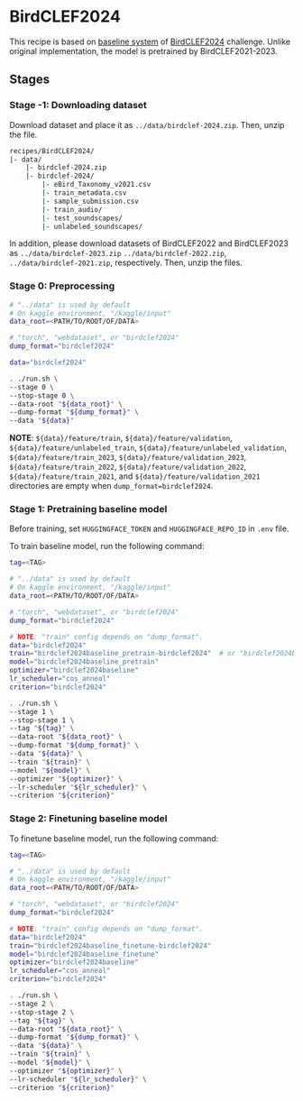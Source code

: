 # BirdCLEF2024

This recipe is based on [baseline system](https://www.kaggle.com/code/awsaf49/birdclef24-kerascv-starter-train) of [BirdCLEF2024](https://www.kaggle.com/competitions/birdclef-2024) challenge.
Unlike original implementation, the model is pretrained by BirdCLEF2021-2023.

## Stages

### Stage -1: Downloading dataset

Download dataset and place it as `../data/birdclef-2024.zip`.
Then, unzip the file.

```sh
recipes/BirdCLEF2024/
|- data/
    |- birdclef-2024.zip
    |- birdclef-2024/
        |- eBird_Taxonomy_v2021.csv
        |- train_metadata.csv
        |- sample_submission.csv
        |- train_audio/
        |- test_soundscapes/
        |- unlabeled_soundscapes/
```

In addition, please download datasets of BirdCLEF2022 and BirdCLEF2023 as `../data/birdclef-2023.zip` `../data/birdclef-2022.zip`, `../data/birdclef-2021.zip`, respectively.
Then, unzip the files.

### Stage 0: Preprocessing

```sh
# "../data" is used by default
# On kaggle environment, "/kaggle/input"
data_root=<PATH/TO/ROOT/OF/DATA>

# "torch", "webdataset", or "birdclef2024"
dump_format="birdclef2024"

data="birdclef2024"

. ./run.sh \
--stage 0 \
--stop-stage 0 \
--data-root "${data_root}" \
--dump-format "${dump_format}" \
--data "${data}"
```

**NOTE**: `${data}/feature/train`, `${data}/feature/validation`, `${data}/feature/unlabeled_train`, `${data}/feature/unlabeled_validation`, `${data}/feature/train_2023`, `${data}/feature/validation_2023`, `${data}/feature/train_2022`, `${data}/feature/validation_2022`, `${data}/feature/train_2021`, and `${data}/feature/validation_2021` directories are empty when `dump_format=birdclef2024`.

### Stage 1: Pretraining baseline model

Before training, set `HUGGINGFACE_TOKEN` and `HUGGINGFACE_REPO_ID` in `.env` file.

To train baseline model, run the following command:

```sh
tag=<TAG>

# "../data" is used by default
# On kaggle environment, "/kaggle/input"
data_root=<PATH/TO/ROOT/OF/DATA>

# "torch", "webdataset", or "birdclef2024"
dump_format="birdclef2024"

# NOTE: "train" config depends on "dump_format".
data="birdclef2024"
train="birdclef2024baseline_pretrain-birdclef2024"  # or "birdclef2024baseline_pretrain-webdataset"
model="birdclef2024baseline_pretrain"
optimizer="birdclef2024baseline"
lr_scheduler="cos_anneal"
criterion="birdclef2024"

. ./run.sh \
--stage 1 \
--stop-stage 1 \
--tag "${tag}" \
--data-root "${data_root}" \
--dump-format "${dump_format}" \
--data "${data}" \
--train "${train}" \
--model "${model}" \
--optimizer "${optimizer}" \
--lr-scheduler "${lr_scheduler}" \
--criterion "${criterion}"
```

### Stage 2: Finetuning baseline model

To finetune baseline model, run the following command:

```sh
tag=<TAG>

# "../data" is used by default
# On kaggle environment, "/kaggle/input"
data_root=<PATH/TO/ROOT/OF/DATA>

# "torch", "webdataset", or "birdclef2024"
dump_format="birdclef2024"

# NOTE: "train" config depends on "dump_format".
data="birdclef2024"
train="birdclef2024baseline_finetune-birdclef2024"
model="birdclef2024baseline_finetune"
optimizer="birdclef2024baseline"
lr_scheduler="cos_anneal"
criterion="birdclef2024"

. ./run.sh \
--stage 2 \
--stop-stage 2 \
--tag "${tag}" \
--data-root "${data_root}" \
--dump-format "${dump_format}" \
--data "${data}" \
--train "${train}" \
--model "${model}" \
--optimizer "${optimizer}" \
--lr-scheduler "${lr_scheduler}" \
--criterion "${criterion}"
```
